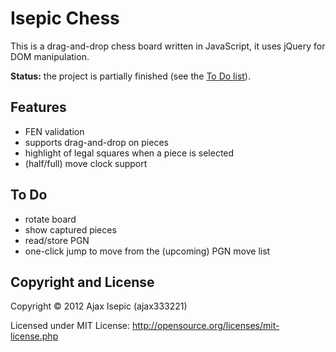 Isepic Chess
================

This is a drag-and-drop chess board written in JavaScript, it uses jQuery for DOM manipulation.

**Status:** the project is partially finished (see the [To Do list](https://github.com/ajax333221/Isepic-Chess#to-do)).

Features
-------------

- FEN validation
- supports drag-and-drop on pieces
- highlight of legal squares when a piece is selected
- (half/full) move clock support

To Do
-------------

- rotate board
- show captured pieces
- read/store PGN
- one-click jump to move from the (upcoming) PGN move list

Copyright and License
-------------

Copyright © 2012 Ajax Isepic (ajax333221)

Licensed under MIT License: http://opensource.org/licenses/mit-license.php